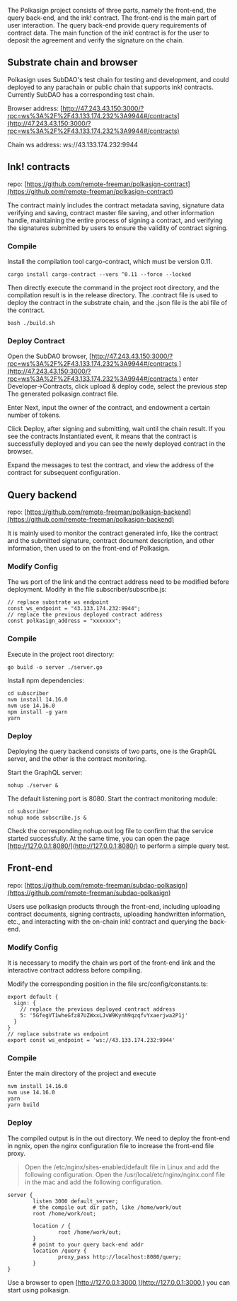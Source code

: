 The Polkasign project consists of three parts, namely the front-end, the query back-end, and the ink! contract. The front-end is the main part of user interaction. The query back-end provide query requirements of contract data. The main function of the ink! contract is for the user to deposit the agreement and verify the signature on the chain.

## Substrate chain and browser

Polkasign uses SubDAO's test chain for testing and development, and could deployed to any parachain or public chain that supports ink! contracts. Currently SubDAO has a corresponding test chain. 

Browser address: [http://47.243.43.150:3000/?rpc=ws%3A%2F%2F43.133.174.232%3A9944#/contracts](http://47.243.43.150:3000/?rpc=ws%3A%2F%2F43.133.174.232%3A9944#/contracts) 

Chain ws address: ws://43.133.174.232:9944

## Ink! contracts

repo: [https://github.com/remote-freeman/polkasign-contract](https://github.com/remote-freeman/polkasign-contract) 

The contract mainly includes the contract metadata saving, signature data verifying and saving, contract master file saving, and other information handle, maintaining the entire process of signing a contract, and verifying the signatures submitted by users to ensure the validity of contract signing.

### Compile

Install the compilation tool cargo-contract, which must be version 0.11.

```plain
cargo install cargo-contract --vers ^0.11 --force --locked
```
Then directly execute the command in the project root directory, and the compilation result is in the release directory. The .contract file is used to deploy the contract in the substrate chain, and the .json file is the abi file of the contract.
```plain
bash ./build.sh
```

### Deploy Contract

Open the SubDAO browser, [http://47.243.43.150:3000/?rpc=ws%3A%2F%2F43.133.174.232%3A9944#/contracts,](http://47.243.43.150:3000/?rpc=ws%3A%2F%2F43.133.174.232%3A9944#/contracts,) enter Developer->Contracts, click upload & deploy code, select the previous step The generated polkasign.contract file.


Enter Next, input the owner of the contract, and endowment a certain number of tokens.


Click Deploy, after signing and submitting, wait until the chain result. If you see the contracts.Instantiated event, it means that the contract is successfully deployed and you can see the newly deployed contract in the browser.



Expand the messages to test the contract, and view the address of the contract for subsequent configuration.

## Query backend

repo: [https://github.com/remote-freeman/polkasign-backend](https://github.com/remote-freeman/polkasign-backend)

It is mainly used to monitor the contract generated info, like the contract and the submitted signature, contract document description, and other information, then used to on the front-end of Polkasign.

### Modify Config

The ws port of the link and the contract address need to be modified before deployment. Modify in the file subscriber/subscribe.js:

```plain
// replace substrate ws endpoint
const ws_endpoint = "43.133.174.232:9944";
// replace the previous deployed contract address
const polkasign_address = "xxxxxxx";
```

### Compile

Execute in the project root directory:

```plain
go build -o server ./server.go
```
Install npm dependencies:
```plain
cd subscriber
nvm install 14.16.0
nvm use 14.16.0
npm install -g yarn
yarn
```

### Deploy

Deploying the query backend consists of two parts, one is the GraphQL server, and the other is the contract monitoring. 

Start the GraphQL server:

```plain
nohup ./server &
```
The default listening port is 8080.
Start the contract monitoring module:

```plain
cd subscriber
nohup node subscribe.js &
```
Check the corresponding nohup.out log file to confirm that the service started successfully. At the same time, you can open the page [http://127.0.0.1:8080/](http://127.0.0.1:8080/) to perform a simple query test.


## Front-end

repo: [https://github.com/remote-freeman/subdao-polkasign](https://github.com/remote-freeman/subdao-polkasign)

Users use polkasign products through the front-end, including uploading contract documents, signing contracts, uploading handwritten information, etc., and interacting with the on-chain ink! contract and querying the back-end.

### Modify Config

It is necessary to modify the chain ws port of the front-end link and the interactive contract address before compiling. 

Modify the corresponding position in the file src/config/constants.ts:

```plain
export default {
  sign: {
    // replace the previous deployed contract address
    5: '5GfegVT1wheGfz87UZWxxLJvW9KynN9qzqfvYxaerjwa2P1j'
  }
}
// replace substrate ws endpoint
export const ws_endpoint = 'ws://43.133.174.232:9944'
```

### Compile

Enter the main directory of the project and execute

```plain
nvm install 14.16.0
nvm use 14.16.0
yarn
yarn build
```

### Deploy

The compiled output is in the out directory. We need to deploy the front-end in ngnix, open the nginx configuration file to increase the front-end file proxy.

>Open the /etc/nginx/sites-enabled/default file in Linux and add the following configuration.
>Open the /usr/local/etc/nginx/nginx.conf file in the mac and add the following configuration.
```plain
server {
        listen 3000 default_server;
        # the compile out dir path, like /home/work/out
        root /home/work/out;
 
        location / {
                root /home/work/out;
        }
        # point to your query back-end addr
        location /query {
                proxy_pass http://localhost:8080/query;
        }
}
```
Use a browser to open [http://127.0.0.1:3000,](http://127.0.0.1:3000,) you can start using polkasign.
